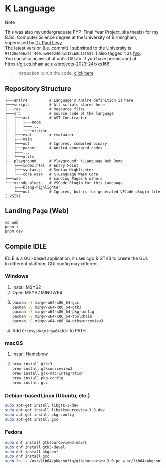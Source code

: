 # K Language

> [!NOTE]  
> This was also my undergraduate FYP (Final Year Project, aka thesis) for my B.Sc. Computer Science degree at the University of Birmingham, supervised by [Dr. Paul Levy](https://www.cs.bham.ac.uk/~pbl/).  
> The latest version (i.e. commit) I submitted to the University is `97f26d656a9ff409bae506240da118cb8b10f53f`.
> I also tagged it as [fyp](https://github.com/KevinZonda/k-lang/tree/fyp).  
> You can also access it at uni's GitLab (if you have permission) at <https://git.cs.bham.ac.uk/projects-2023-24/xxs166>

> Instruction to run the code, [click here](Instruction.md)

## Repository Structure

```tree
├───antlr4          # Language's Antlr4 definition is here
├───scripts         # All scripts stores here
├───res             # Resource files
├───src             # Source code of the language
│   ├───ast         # AST Constractor
│   │   ├───node
│   │   ├───...
│   │   └───visitor
│   ├───eval        # Evaluator
│   ├───main
│   ├───out         # Ignored, compiled binary
│   ├───parser      # Antlr4 generated codes
│   ├───...
│   └───utils
├───playground      # Playground: K-Language Web Demo
│   ├───index.html  # Entry Point
│   ├───syntax.js   # Syntax Highlighter
│   └───core.wasm   # K-Language Wasm Core
├───web             # Landing Pages & others
└───vscode-plugin   # VSCode Plugin for this Language
    ├───klang-highlighter
    └───out         # Ignored, but is for generated VSCode plugin file (.VSIX)
```

## Landing Page (Web)

```
cd web
pnpm i
pnpm dev
```

## Compile IDLE

IDLE is a GUI-based application, it uses cgo & GTK3 to create the GUI.  
In different platform, GUI config may different.

### Windows

1. Install MSYS2
2. Open MSYS2 MINGW64
3. ```bash
   pacman -S mingw-w64-x86_64-gcc
   pacman -S mingw-w64-x86_64-gtk3
   pacman -S mingw-w64-x86_64-pkg-config
   pacman -S mingw-w64-x86_64-toolchain
   pacman -S mingw-w64-x86_64-gtksourceview3
   ```
4. Add `C:\msys64\mingw64\bin` to PATH

### macOS

1. Install Homebrew
2. ```bash
   brew install gtk+3
   brew install gtksourceview3
   brew install gtk-mac-integration
   brew install pkg-config
   brew install gcc
   ```
   
### Debian-based Linux (Ubuntu, etc.)

```bash
sudo apt-get install libgtk-3-dev
sudo apt-get install libgtksourceview-3.0-dev
sudo apt-get install pkg-config
sudo apt-get install gcc
```

### Fedora

```bash
sudo dnf install gtksourceview3-devel
sudo dnf install gtk3-devel
sudo dnf install pkgconf
sudo dnf install gcc
sudo ln -s /usr/lib64/pkgconfig/gtksourceview-3.0.pc /usr/lib64/pkgconfig/gtksourceview-3.pc # other distros use 3 instead of 3.0
```
